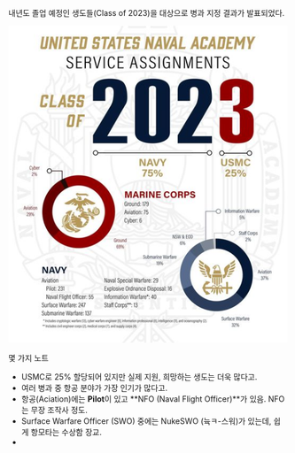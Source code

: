 

내년도 졸업 예정인 생도들(Class of 2023)을 대상으로 병과 지정 결과가 발표되었다.

![service assignments](_img/d221128_usna_service_01.jpg)

몇 가지 노트
- USMC로 25% 할당되어 있지만 실제 지원, 희망하는 생도는 더욱 많다고.
- 여러 병과 중 항공 분야가 가장 인기가 많다고.
- 항공(Aciation)에는 **Pilot**이 있고 **NFO (Naval Flight Officer)**가 있음. NFO는 무장 조작사 정도.
- Surface Warfare Officer (SWO) 중에는 NukeSWO (뉵ㅋ-스워)가 있는데, 쉽게 항모타는 수상함 장교.
- 
